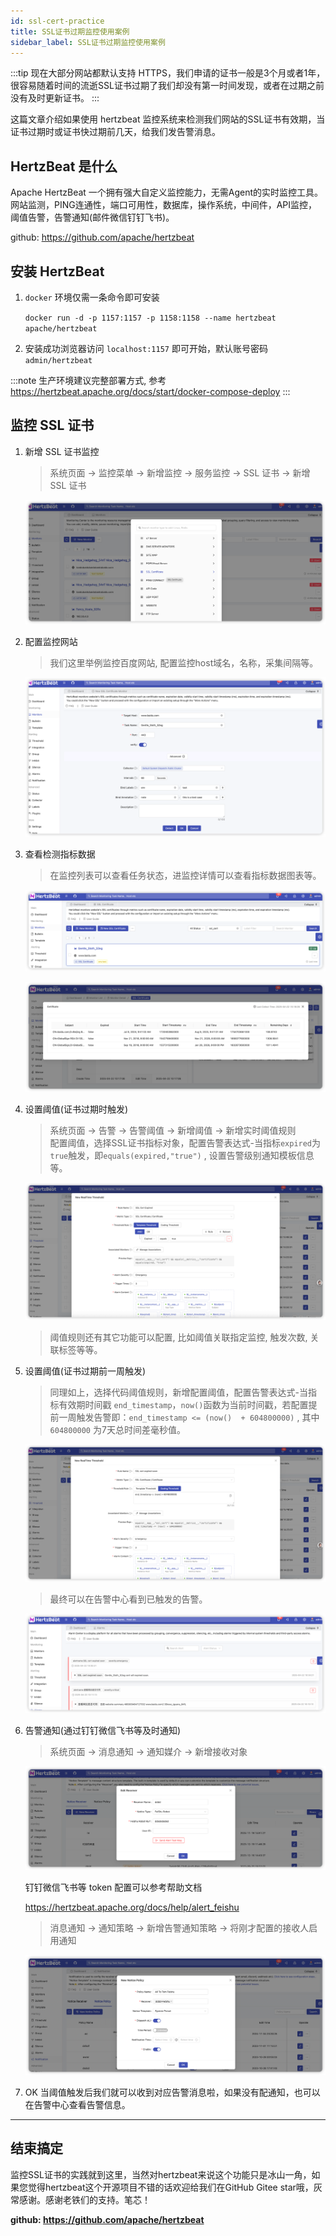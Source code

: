 ```yaml
---
id: ssl-cert-practice
title: SSL证书过期监控使用案例
sidebar_label: SSL证书过期监控使用案例
---
```


:::tip
现在大部分网站都默认支持 HTTPS，我们申请的证书一般是3个月或者1年，很容易随着时间的流逝SSL证书过期了我们却没有第一时间发现，或者在过期之前没有及时更新证书。
:::

这篇文章介绍如果使用 hertzbeat 监控系统来检测我们网站的SSL证书有效期，当证书过期时或证书快过期前几天，给我们发告警消息。

## HertzBeat 是什么

Apache HertzBeat 一个拥有强大自定义监控能力，无需Agent的实时监控工具。网站监测，PING连通性，端口可用性，数据库，操作系统，中间件，API监控，阈值告警，告警通知(邮件微信钉钉飞书)。

github: <https://github.com/apache/hertzbeat>

## 安装 HertzBeat

1. `docker` 环境仅需一条命令即可安装

   `docker run -d -p 1157:1157 -p 1158:1158 --name hertzbeat apache/hertzbeat`

2. 安装成功浏览器访问 `localhost:1157` 即可开始，默认账号密码 `admin/hertzbeat`

:::note
生产环境建议完整部署方式, 参考 <https://hertzbeat.apache.org/docs/start/docker-compose-deploy>
:::

## 监控 SSL 证书

1. 新增 SSL 证书监控

   > 系统页面 -> 监控菜单 -> 新增监控 -> 服务监控 -> SSL 证书 -> 新增 SSL 证书

   ![HertzBeat](/img/docs/start/ssl_1.png)

2. 配置监控网站

   > 我们这里举例监控百度网站, 配置监控host域名，名称，采集间隔等。

   ![HertzBeat](/img/docs/start/ssl_2.png)

3. 查看检测指标数据

   > 在监控列表可以查看任务状态，进监控详情可以查看指标数据图表等。

   ![HertzBeat](/img/docs/start/ssl_3.png)

   ![HertzBeat](/img/docs/start/ssl_4.png)

4. 设置阈值(证书过期时触发)

   > 系统页面 -> 告警 -> 告警阈值 -> 新增阈值 -> 新增实时阈值规则  
   > 配置阈值，选择SSL证书指标对象，配置告警表达式-当指标`expired`为`true`触发，即`equals(expired,"true")` , 设置告警级别通知模板信息等。

   ![HertzBeat](/img/docs/start/ssl_5.png)

   > 阈值规则还有其它功能可以配置, 比如阈值关联指定监控, 触发次数, 关联标签等等。

5. 设置阈值(证书过期前一周触发)

   > 同理如上，选择代码阈值规则，新增配置阈值，配置告警表达式-当指标有效期时间戳 `end_timestamp`，`now()`函数为当前时间戳，若配置提前一周触发告警即：`end_timestamp <= (now()  + 604800000)` , 其中 `604800000` 为7天总时间差毫秒值。

   ![HertzBeat](/img/docs/start/ssl_6.png)

   > 最终可以在告警中心看到已触发的告警。

   ![HertzBeat](/img/docs/start/ssl_7.png)

6. 告警通知(通过钉钉微信飞书等及时通知)

   > 系统页面 -> 消息通知 -> 通知媒介 -> 新增接收对象

   ![HertzBeat](/img/docs/start/notice_receiver_1.png)

   钉钉微信飞书等 token 配置可以参考帮助文档

   <https://hertzbeat.apache.org/docs/help/alert_feishu>

   > 消息通知 -> 通知策略 -> 新增告警通知策略 -> 将刚才配置的接收人启用通知

   ![HertzBeat](/img/docs/start/notice_policy_1.png)

7. OK 当阈值触发后我们就可以收到对应告警消息啦，如果没有配通知，也可以在告警中心查看告警信息。

----  

## 结束搞定

监控SSL证书的实践就到这里，当然对hertzbeat来说这个功能只是冰山一角，如果您觉得hertzbeat这个开源项目不错的话欢迎给我们在GitHub Gitee star哦，灰常感谢。感谢老铁们的支持。笔芯！

**github: <https://github.com/apache/hertzbeat>**
